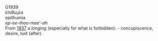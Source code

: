 <body>
  <p>G1939<br>  ἐπιθυμία  <br> epithumia  <br><i>ep-ee-thoo-mee‘-ah </i><br>From <a href="g1937.htm">1937</a>  a <i>longing</i> (especially for what is forbidden): - concupiscence, desire, lust (after).<br></p>
 </body>